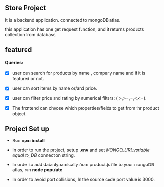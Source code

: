 ## Store Project

It is a backend application. connected to mongoDB atlas.

this application has one get request function, and it returns products collection from database.

## featured

#### Queries:

- [x] user can search for products by name , company name and if it is featured or not.

- [x] user can sort items by name or/and price.

- [x] user can filter price and rating by numerical filters: ( >,>=,=,<,<=).

- [x] The frontend can choose which properties/fields to get from thr product object.

## Project Set up

- Run **npm install**

- In order to run the project, setup **.env** and set _MONGO_URI_variable equal to_DB_ connection string.

- In order to add data dynamically from product.js file to your mongoDB atlas, run **node populate**

- In order to avoid port collisions, In the source code port value is 3000.
